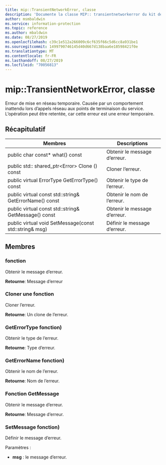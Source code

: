 ```yaml
---
title: mip::TransientNetworkError, classe
description: 'Documente la classe MIP:: transientnetworkerror du kit de développement logiciel (SDK) Microsoft Information Protection (MIP).'
author: msmbaldwin
ms.service: information-protection
ms.topic: reference
ms.author: mbaldwin
ms.date: 08/27/2019
ms.openlocfilehash: c39c1e512a266009c6cf635f66c5d6cc8a931be1
ms.sourcegitcommit: 1499790746145d40d667d138baa6e18598421f0e
ms.translationtype: MT
ms.contentlocale: fr-FR
ms.lasthandoff: 08/27/2019
ms.locfileid: "70056813"
---
```

# <a name="class-miptransientnetworkerror"></a>mip::TransientNetworkError, classe 
Erreur de mise en réseau temporaire. Causée par un comportement inattendu lors d’appels réseau aux points de terminaison du service. L’opération peut être retentée, car cette erreur est une erreur temporaire.
  
## <a name="summary"></a>Récapitulatif
 Membres                        | Descriptions                                
--------------------------------|---------------------------------------------
public char const* what() const  |  Obtenir le message d’erreur.
public std:: shared_ptr\<Error\> Clone () const  |  Cloner l’erreur.
public virtual ErrorType GetErrorType() const  |  Obtenir le type de l’erreur.
public virtual const std::string& GetErrorName() const  |  Obtenir le nom de l’erreur.
public virtual const std::string& GetMessage() const  |  Obtenir le message d’erreur.
public virtual void SetMessage(const std::string& msg)  |  Définir le message d’erreur.
  
## <a name="members"></a>Membres
  
### <a name="what-function"></a>fonction
Obtenir le message d’erreur.

  
**Retourne**: Message d’erreur
  
### <a name="clone-function"></a>Cloner une fonction
Cloner l’erreur.

  
**Retourne**: Un clone de l’erreur.
  
### <a name="geterrortype-function"></a>GetErrorType fonction)
Obtenir le type de l’erreur.

  
**Retourne**: Type d’erreur.
  
### <a name="geterrorname-function"></a>GetErrorName fonction)
Obtenir le nom de l’erreur.

  
**Retourne**: Nom de l’erreur.
  
### <a name="getmessage-function"></a>Fonction GetMessage
Obtenir le message d’erreur.

  
**Retourne**: Message d’erreur.
  
### <a name="setmessage-function"></a>SetMessage fonction)
Définir le message d’erreur.

Paramètres :  
* **msg** : le message d’erreur.

